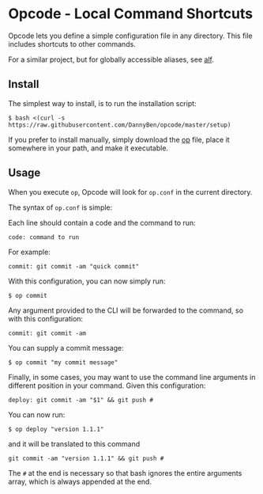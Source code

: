 Opcode - Local Command Shortcuts
==================================================

Opcode lets you define a simple configuration file in any directory.
This file includes shortcuts to other commands.

For a similar project, but for globally accessible aliases, see [alf][alf].

Install
--------------------------------------------------

The simplest way to install, is to run the installation script:

    $ bash <(curl -s https://raw.githubusercontent.com/DannyBen/opcode/master/setup)

If you prefer to install manually, simply download the [op](/op) file,
place it somewhere in your path, and make it executable.

Usage
--------------------------------------------------

When you execute `op`, Opcode will look for `op.conf` in the current 
directory.

The syntax of `op.conf` is simple:

Each line should contain a code and the command to run:

    code: command to run

For example:

    commit: git commit -am "quick commit"

With this configuration, you can now simply run:

    $ op commit

Any argument provided to the CLI will be forwarded to the command, so with 
this configuration:

    commit: git commit -am

You can supply a commit message:

    $ op commit "my commit message"

Finally, in some cases, you may want to use the command line arguments in
different position in your command. Given this configuration:

    deploy: git commit -am "$1" && git push #

You can now run:

    $ op deploy "version 1.1.1"

and it will be translated to this command

    git commit -am "version 1.1.1" && git push #

The `#` at the end is necessary so that bash ignores the entire arguments 
array, which is always appended at the end.



[alf]: https://github.com/dannyben/alf
